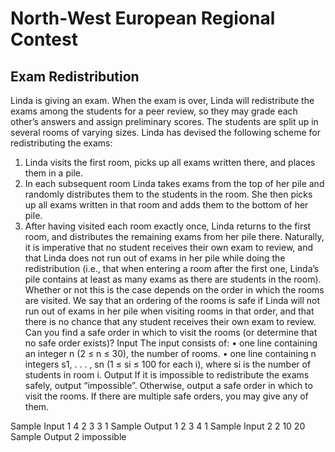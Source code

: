 # North-West European Regional Contest

## Exam Redistribution

Linda is giving an exam. When the exam is over, Linda
will redistribute the exams among the students for a peer
review, so they may grade each other’s answers and assign
preliminary scores.
The students are split up in several rooms of varying sizes.
Linda has devised the following scheme for redistributing
the exams:
1. Linda visits the first room, picks up all exams written
there, and places them in a pile.
2. In each subsequent room Linda takes exams from the
top of her pile and randomly distributes them to the
students in the room. She then picks up all exams
written in that room and adds them to the bottom of
her pile.
3. After having visited each room exactly once, Linda
returns to the first room, and distributes the remaining
exams from her pile there.
Naturally, it is imperative that no student receives their own exam to review, and that Linda
does not run out of exams in her pile while doing the redistribution (i.e., that when entering a
room after the first one, Linda’s pile contains at least as many exams as there are students in
the room). Whether or not this is the case depends on the order in which the rooms are visited.
We say that an ordering of the rooms is safe if Linda will not run out of exams in her pile when
visiting rooms in that order, and that there is no chance that any student receives their own exam
to review.
Can you find a safe order in which to visit the rooms (or determine that no safe order exists)?
Input
The input consists of:
• one line containing an integer n (2 ≤ n ≤ 30), the number of rooms.
• one line containing n integers s1, . . . , sn (1 ≤ si ≤ 100 for each i), where si
is the number
of students in room i.
Output
If it is impossible to redistribute the exams safely, output “impossible”. Otherwise, output a
safe order in which to visit the rooms. If there are multiple safe orders, you may give any of them.

Sample Input 1
4
2 3 3 1
Sample Output 1
2 3 4 1
Sample Input 2
2
10 20
Sample Output 2
impossible
